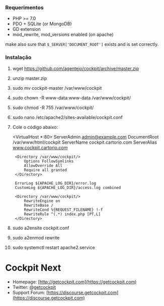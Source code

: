 ### Requerimentos

* PHP >= 7.0
* PDO + SQLite (or MongoDB)
* GD extension
* mod_rewrite, mod_versions enabled (on apache)

make also sure that <code>$_SERVER['DOCUMENT_ROOT']</code> exists and is set correctly.


### Instalação

1. wget https://github.com/agentejo/cockpit/archive/master.zip
2. unzip master.zip
3. sudo mv cockpit-master /var/www/cockpit
4. sudo chown -R www-data:www-data /var/www/cockpit/
5. sudo chmod -R 755 /var/www/cockpit/
6. sudo nano /etc/apache2/sites-available/cockpit.conf
7. Cole o código abaixo:

    <VirtualHost *:80>
        ServerAdmin admin@example.com
        DocumentRoot /var/www/html/cockpit
        ServerName cockpit.cartorio.com
        ServerAlias www.cockpit.cartorio.com

        <Directory /var/www/cockpit/>
            Options FollowSymlinks
            AllowOverride All
            Require all granted
        </Directory>

        ErrorLog ${APACHE_LOG_DIR}/error.log
        CustomLog ${APACHE_LOG_DIR}/access.log combined

        <Directory /var/www/cockpit/>
            RewriteEngine on
            RewriteBase /
            RewriteCond %{REQUEST_FILENAME} !-f
            RewriteRule ^(.*) index.php [PT,L]
        </Directory>
    </VirtualHost>

8. sudo a2ensite cockpit.conf
9. sudo a2enmod rewrite
10. sudo systemctl restart apache2.service



# Cockpit Next

* Homepage: [http://getcockpit.com](https://getcockpit.com)
* Twitter: [@getcockpit](http://twitter.com/getcockpit)
* Support Forum: [https://discourse.getcockpit.com](https://discourse.getcockpit.com)